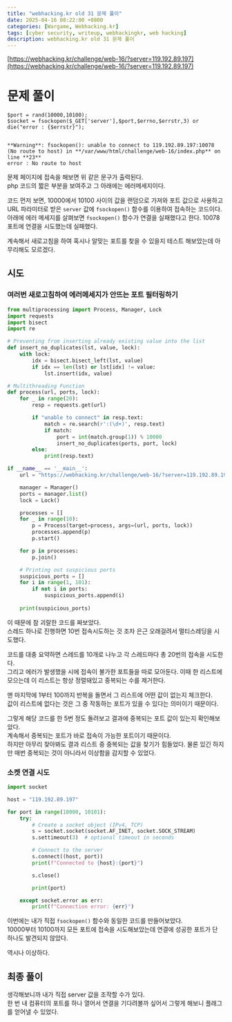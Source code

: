 ```yaml
---
title: "webhacking.kr old 31 문제 풀이"
date: 2025-04-16 08:22:00 +0800
categories: [Wargame, Webhacking.kr]
tags: [cyber security, writeup, webhackingkr, web hacking]
description: webhacking.kr old 31 문제 풀이
---
```


[https://webhacking.kr/challenge/web-16/?server=119.192.89.197](https://webhacking.kr/challenge/web-16/?server=119.192.89.197)
# 문제 풀이
```
$port = rand(10000,10100);
$socket = fsockopen($_GET['server'],$port,$errno,$errstr,3) or die("error : {$errstr}");

  
**Warning**: fsockopen(): unable to connect to 119.192.89.197:10078 (No route to host) in **/var/www/html/challenge/web-16/index.php** on line **23**  
error : No route to host
```
문제 페이지에 접속을 해보면 위 같은 문구가 출력된다.<br />
php 코드의 짧은 부분을 보여주고 그 아래에는 에러메세지이다.<br />

코드 먼저 보면, 10000에서 10100 사이의 값을 랜덤으로 가져와 포트 값으로 사용하고 URL 파라미터로 받은 `server` 값에 `fsockopen()` 함수를 이용하여 접속하는 코드이다.<br />
아래에 에러 메세지를 살펴보면 `fsockopen()` 함수가 연결을 실패했다고 한다. 10078 포트에 연결을 시도했는데 실패했다.<br />

계속해서 새로고침을 하여 혹시나 알맞는 포트를 찾을 수 있을지 테스트 해보았는데 아무리해도 모르겠다.<br />
## 시도
### 여러번 새로고침하여 에러메세지가 안뜨는 포트 필터링하기
```python
from multiprocessing import Process, Manager, Lock
import requests
import bisect
import re

# Preventing from inserting already existing value into the list
def insert_no_duplicates(lst, value, lock):
    with lock:
        idx = bisect.bisect_left(lst, value)
        if idx == len(lst) or lst[idx] != value:
            lst.insert(idx, value)

# Multithreading Function
def process(url, ports, lock):
    for _ in range(20):
        resp = requests.get(url)

        if "unable to connect" in resp.text:
            match = re.search(r':(\d+)', resp.text)
            if match:
                port = int(match.group(1)) % 10000
                insert_no_duplicates(ports, port, lock)
        else:
            print(resp.text)

if __name__ == '__main__':
    url = "https://webhacking.kr/challenge/web-16/?server=119.192.89.197"

    manager = Manager()
    ports = manager.list()
    lock = Lock()

    processes = []
    for _ in range(10):
        p = Process(target=process, args=(url, ports, lock))
        processes.append(p)
        p.start()

    for p in processes:
        p.join()

    # Printing out suspicious ports
    suspicious_ports = []
    for i in range(1, 101):
        if not i in ports:
            suspicious_ports.append(i)
    
    print(suspicious_ports)
```
이 때문에 참 괴랄한 코드를 짜보았다.<br />
스레드 하나로 진행하면 10번 접속시도하는 것 조차 은근 오래걸려서 멀티스레딩을 시도했다.<br />

코드를 대충 요약하면 스레드를 10개로 나누고 각 스레드마다 총 20번의 접속을 시도한다.<br />
그리고 에러가 발생했을 시에 접속이 불가한 포트들을 따로 모아둔다. 이때 한 리스트에 모으는데 이 리스트는 항상 정렬돼있고 중복되는 수를 제거한다.<br />

맨 마지막에 1부터 100까지 반복을 돌면서 그 리스트에 어떤 값이 없는지 체크한다.<br />
값이 리스트에 없다는 것은 그 중 작동하는 포트가 있을 수 있다는 의미이기 때문이다.<br />

그렇게 해당 코드를 한 5번 정도 돌려보고 결과에 중복되는 포트 값이 있는지 확인해보았다.<br /> 계속해서 중복되는 포트가 바로 접속이 가능한 포트이기 때문이다.<br />
하지만 아무리 찾아봐도 결과 리스트 중 중복되는 값을 찾기가 힘들었다. 물론 있긴 하지만 매번 중복되는 것이 아니라서 이상함을 감지할 수 있었다.
### 소켓 연결 시도
```python
import socket

host = "119.192.89.197"

for port in range(10000, 10101):
    try:
        # Create a socket object (IPv4, TCP)
        s = socket.socket(socket.AF_INET, socket.SOCK_STREAM)
        s.settimeout(3)  # optional timeout in seconds

        # Connect to the server
        s.connect((host, port))
        print(f"Connected to {host}:{port}")

        s.close()

        print(port)

    except socket.error as err:
        print(f"Connection error: {err}")
```
이번에는 내가 직접 `fsockopen()` 함수와 동일한 코드를 만들어보았다.<br />
10000부터 10100까지 모든 포트에 접속을 시도해보았는데 연결에 성공한 포트가 단 하나도 발견되지 않았다.<br />

역시나 이상하다.<br />
## 최종 풀이
생각해보니까 내가 직접 server 값을 조작할 수가 있다.<br />
한 번 내 컴퓨터의 포트를 하나 열어서 연결을 기다려볼까 싶어서 그렇게 해보니 플래그를 얻어낼 수 있었다.<br />